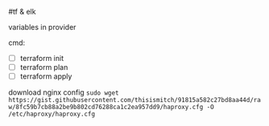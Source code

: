 #tf & elk

variables in provider

cmd:

 - [ ] terraform init
 - [ ] terraform plan
 - [ ] terraform apply

download nginx config
`sudo wget https://gist.githubusercontent.com/thisismitch/91815a582c27bd8aa44d/raw/8fc59b7cb88a2be9b802cd76288ca1c2ea957dd9/haproxy.cfg -O /etc/haproxy/haproxy.cfg`
